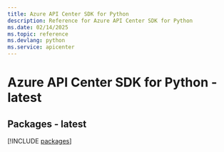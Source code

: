 ```yaml
---
title: Azure API Center SDK for Python
description: Reference for Azure API Center SDK for Python
ms.date: 02/14/2025
ms.topic: reference
ms.devlang: python
ms.service: apicenter
---
```

# Azure API Center SDK for Python - latest
## Packages - latest
[!INCLUDE [packages](api-center-index.md)]